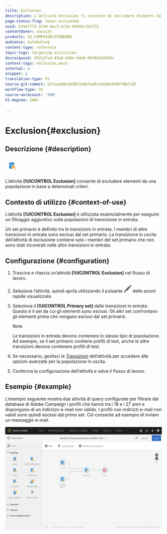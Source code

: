 ```yaml
---
title: Exclusion
description: L’attività Exclusion ti consente di escludere elementi da una popolazione in base a determinati criteri.
page-status-flag: never-activated
uuid: b79e7f73-37a0-4ec3-ac5a-5449dc1b1f22
contentOwner: sauviat
products: SG_CAMPAIGN/STANDARD
audience: automating
content-type: reference
topic-tags: targeting-activities
discoiquuid: d5312fcd-43ad-428e-bde9-90f062e9358c
context-tags: exclusion,main
internal: n
snippet: y
translation-type: ht
source-git-commit: 21faea89b3b38f3e667ed6c4de0be6d07f0b7197
workflow-type: ht
source-wordcount: '249'
ht-degree: 100%

---
```



# Exclusion{#exclusion}

## Descrizione {#description}

![](assets/exclusion.png)

L’attività **[!UICONTROL Exclusion]** consente di escludere elementi da una popolazione in base a determinati criteri.

## Contesto di utilizzo {#context-of-use}

L’attività **[!UICONTROL Exclusion]** è utilizzata essenzialmente per eseguire un filtraggio aggiuntivo sulle popolazioni di transizione in entrata.

Un set primario è definito tra le transizioni in entrata. I membri di altre transizioni in entrata sono esclusi dal set primario. La transizione in uscita dell’attività di esclusione contiene solo i membri del set primario che non sono stati incontrati nelle altre transizioni in entrata.

## Configurazione {#configuration}

1. Trascina e rilascia un’attività **[!UICONTROL Exclusion]** nel flusso di lavoro.
1. Seleziona l’attività, quindi aprila utilizzando il pulsante ![](assets/edit_darkgrey-24px.png) delle azioni rapide visualizzate.
1. Seleziona il **[!UICONTROL Primary set]** dalle transizioni in entrata. Questo è il set da cui gli elementi sono esclusi. Gli altri set confrontano gli elementi prima che vengano esclusi dal set primario.

   >[!NOTE]
   >
   >Le transizioni in entrata devono contenere lo stesso tipo di popolazione. Ad esempio, se il set primario contiene profili di test, anche le altre transizioni devono contenere profili di test.

1. Se necessario, gestisci le [Transizioni](../../automating/using/activity-properties.md) dell’attività per accedere alle opzioni avanzate per la popolazione in uscita.
1. Conferma la configurazione dell’attività e salva il flusso di lavoro.

## Esempio {#example}

L’esempio seguente mostra due attività di query configurate per filtrare dal database di Adobe Campaign i profili che hanno tra i 18 e i 27 anni e dispongono di un indirizzo e-mail non valido. I profili con indirizzi e-mail non validi sono quindi esclusi dal primo set. Ciò consente ad esempio di inviare un messaggio e-mail.

![](assets/wkf_exclusion_example.png)

